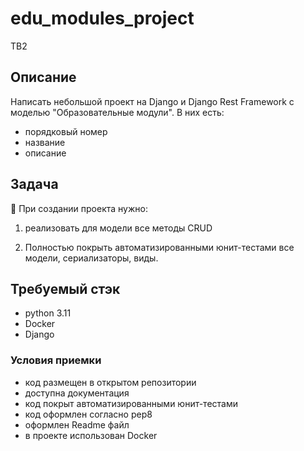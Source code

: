 # edu_modules_project

TB2

## Описание

Написать небольшой проект на Django и Django Rest Framework с моделью "Образовательные модули". В них есть:

- порядковый номер
- название
- описание

## Задача

<aside>
👾 При создании проекта нужно:

1. реализовать для модели все методы CRUD

2. Полностью покрыть автоматизированными юнит-тестами все модели, сериализаторы, виды.

</aside>

## Требуемый стэк

- python 3.11
- Docker
- Django

### Условия приемки

- код размещен в открытом репозитории 
- доступна документация
- код покрыт автоматизированными юнит-тестами
- код оформлен согласно pep8
- оформлен Readme файл
- в проекте использован Docker
